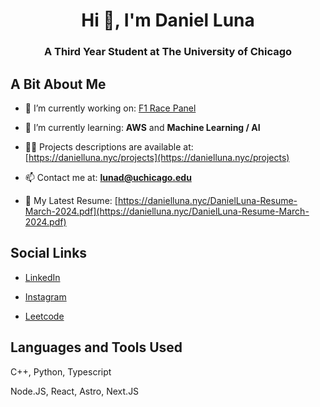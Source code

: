<h1 align="center">Hi 👋, I'm Daniel Luna</h1>
<h3 align="center">A Third Year Student at The University of Chicago</h3>

## A Bit About Me

- 🔭 I’m currently working on: [F1 Race Panel](https://f1racepanel.com/)

- 🌱 I’m currently learning: **AWS** and **Machine Learning / AI**

- 👨‍💻 Projects descriptions are available at: [https://danielluna.nyc/projects](https://danielluna.nyc/projects)

- 📫 Contact me at: **lunad@uchicago.edu**

- 📄 My Latest Resume: [https://danielluna.nyc/DanielLuna-Resume-March-2024.pdf](https://danielluna.nyc/DanielLuna-Resume-March-2024.pdf)

## Social Links

- [LinkedIn](https://linkedin.com/in/danielluna90)

- [Instagram](https://instagram.com/daniel_luna_90)

- [Leetcode](https://www.leetcode.com/danielluna90)

## Languages and Tools Used
C++, Python, Typescript

Node.JS, React, Astro, Next.JS
